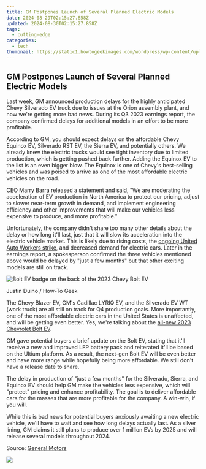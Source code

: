 ```yaml
---
title: GM Postpones Launch of Several Planned Electric Models
date: 2024-08-29T02:15:27.858Z
updated: 2024-08-30T02:15:27.858Z
tags:
  - cutting-edge
categories:
  - tech
thumbnail: https://static1.howtogeekimages.com/wordpress/wp-content/uploads/2022/11/96ff322f.jpg
---
```


## GM Postpones Launch of Several Planned Electric Models

Last week, GM announced production delays for the highly anticipated Chevy Silverado EV truck due to issues at the Orion assembly plant, and now we're getting more bad news. During its Q3 2023 earnings report, the company confirmed delays for additional models in an effort to be more profitable.

 According to GM, you should expect delays on the affordable Chevy Equinox EV, Silverado RST EV, the Sierra EV, and potentially others. We already knew the electric trucks would see tight inventory due to limited production, which is getting pushed back further. Adding the Equinox EV to the list is an even bigger blow. The Equinox is one of Chevy's best-selling vehicles and was poised to arrive as one of the most affordable electric vehicles on the road.

 CEO Marry Barra released a statement and said, "We are moderating the acceleration of EV production in North America to protect our pricing, adjust to slower near-term growth in demand, and implement engineering efficiency and other improvements that will make our vehicles less expensive to produce, and more profitable." 

 Unfortunately, the company didn't share too many other details about the delay or how long it'll last, just that it will slow its acceleration into the electric vehicle market. This is likely due to rising costs, the [ongoing United Auto Workers strike](https://www.npr.org/2023/10/23/1207961613/uaw-big-3-strike-stellantis-truck-plant-ram-pickup-truck-shawn-fain), and decreased demand for electric cars. Later in the earnings report, a spokesperson confirmed the three vehicles mentioned above would be delayed by "just a few months" but that other exciting models are still on track.

![Bolt EV badge on the back of the 2023 Chevy Bolt EV](https://static1.howtogeekimages.com/wordpress/wp-content/uploads/2023/08/52765474812_bffd08f202_o.jpg) 

Justin Duino / How-To Geek

 The Chevy Blazer EV, GM's Cadillac LYRIQ EV, and the Silverado EV WT (work truck) are all still on track for Q4 production goals. More importantly, one of the most affordable electric cars in the United States is unaffected, and will be getting even better. Yes, we're talking about the [all-new 2023 Chevrolet Bolt EV](https://fox-direct.techidaily.com/new-complete-guide-to-mastering-picsart-for-2024/).

 GM gave potential buyers a brief update on the Bolt EV, stating that it'll receive a new and improved LFP battery pack and reiterated it'll be based on the Ultium platform. As a result, the next-gen Bolt EV will be even better and have more range while hopefully being more affordable. We still don't have a release date to share.

 The delay in production of "just a few months" for the Silverado, Sierra, and Equinox EV should help GM make the vehicles less expensive, which will "protect" pricing and enhance profitability. The goal is to deliver affordable cars for the masses that are more profitable for the company. A win-win, if you will.

 While this is bad news for potential buyers anxiously awaiting a new electric vehicle, we'll have to wait and see how long delays actually last. As a silver lining, GM claims it still plans to produce over 1 million EVs by 2025 and will release several models throughout 2024.

 Source: [General Motors](https://pressroom.gm.com/gmbx/us/en/pressroom/home/news.detail.html/Pages/news/emergency%5Fnews/2023/shareholders/q3-23-ceo-letter-to-shareholders.html)

<ins class="adsbygoogle"
     style="display:block"
     data-ad-format="autorelaxed"
     data-ad-client="ca-pub-7571918770474297"
     data-ad-slot="1223367746"></ins>



<ins class="adsbygoogle"
     style="display:block"
     data-ad-client="ca-pub-7571918770474297"
     data-ad-slot="8358498916"
     data-ad-format="auto"
     data-full-width-responsive="true"></ins>



<!-- affiliate ads begin -->
<a href="https://estore.winxdvd.com/order/checkout.php?PRODS=1412049&QTY=1&AFFILIATE=108875&CART=1"><img src="https://www.winxdvd.com/affiliate/new-banner/pt-200x200.jpg" border="0"></a>
<!-- affiliate ads end -->